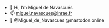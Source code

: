 - 👋 Hi, I’m Miguel de Navascués
- 📫 miguel.navascues@inrae.fr
- 🦣 @Miguel_de_Navascues @mastodon.online


